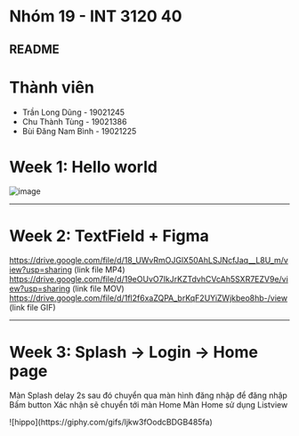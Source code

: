 # Nhóm 19 - INT 3120 40

## README    

# Thành viên
* Trần Long Dũng - 19021245
* Chu Thành Tùng - 19021386
* Bùi Đăng Nam Bình - 19021225

# Week 1: Hello world


![image](https://user-images.githubusercontent.com/62632444/190583727-120a6125-c1f7-4ba7-8487-20448ed0088f.png)

----

# Week 2: TextField + Figma
https://drive.google.com/file/d/18_UWvRmOJGlX50AhLSJNcfJaq__L8U_m/view?usp=sharing (link file MP4)
https://drive.google.com/file/d/19eOUvO7IkJrKZTdvhCVcAh5SXR7EZV9e/view?usp=sharing (link file MOV)
https://drive.google.com/file/d/1fl2f6xaZQPA_brKqF2UYiZWjkbeo8hb-/view (link file GIF)

----
# Week 3: Splash -> Login -> Home page
Màn Splash delay 2s sau đó chuyển qua màn hình đăng nhập để đăng nhập
Bấm button Xác nhận sẽ chuyển tới màn Home
Màn Home sử dụng Listview

<GIF>
![hippo](https://giphy.com/gifs/ljkw3fOodcBDGB485fa)

